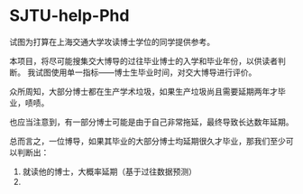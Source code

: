 # SJTU-help-Phd
试图为打算在上海交通大学攻读博士学位的同学提供参考。

本项目，将尽可能搜集交大博导的过往毕业博士的入学和毕业年份，以供读者判断。
我试图使用单一指标——博士生毕业时间，对交大博导进行评价。

众所周知，大部分博士都在生产学术垃圾，如果生产垃圾尚且需要延期两年才毕业，啧啧。

也应当注意到，有一部分博士可能是由于自己非常拖延，最终导致长达数年延期。

总而言之，一位博导，如果其毕业的大部分博士均延期很久才毕业，那我们至少可以判断出：
  1. 就读他的博士，大概率延期（基于过往数据预测）
  2. 
